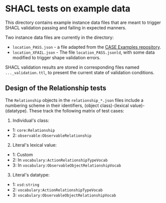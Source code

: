 # SHACL tests on example data

This directory contains example instance data files that are meant to trigger SHACL validation passing and failing in expected manners.

Two instance data files are currently in the directory:
* `location_PASS.json` - a file adapted from the [CASE Examples repository](https://github.com/casework/CASE-Examples/).
* `location_XFAIL.json` - The file `location_PASS.jsonld`, with some data modified to trigger shape validation errors.

SHACL validation results are stored in corresponding files named `..._validation.ttl`, to present the current state of validation conditions.


## Design of the Relationship tests

The `Relationship` objects in the `relationship_*.json` files include a numbering scheme in their identifiers, (object class)-(lexical value)-(datatype).  These track the following matrix of test cases:

1. Individual's class:
  - 1: `core:Relationship`
  - 2: `observable:ObservableRelationship`
2. Literal's lexical value:
  - 1: Custom
  - 2: In `vocabulary:ActionRelationshipTypeVocab`
  - 3: In `vocabulary:ObservableObjectRelationshipVocab`
3. Literal's datatype:
  - 1: `xsd:string`
  - 2: `vocabulary:ActionRelationshipTypeVocab`
  - 3: `vocabulary:ObservableObjectRelationshipVocab`
